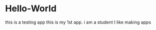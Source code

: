 Hello-World
===========

this is a testing app
this is my 1st app. 
i am a student
I like making apps
